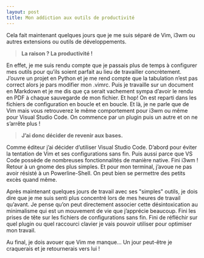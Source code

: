 ```yaml
---
layout: post
title: Mon addiction aux outils de productivité
---
```


Cela fait maintenant quelques jours que je me suis séparé de Vim, i3wm ou autres extensions ou outils de développements.

> **La raison ? La productivité !**

En effet, je me suis rendu compte que je passais plus de temps à configurer mes outils pour qu’ils soient parfait au lieu de travailler concrètement. J’ouvre un projet en Python et je me rend compte que la tabulation n’est pas correct alors je pars modifier mon .vimrc. Puis je travaille sur un document en Markdown et je me dis que ça serait vachement sympa d’avoir le rendu en PDF à chaque sauvegarde de mon fichier. Et hop! On est reparti dans les fichiers de configuration en boucle et en boucle.
Et là, je ne parle que de Vim mais vous retrouverez le même comportement pour i3wm ou même pour Visual Studio Code. On commence par un plugin puis un autre et on ne s’arrête plus !

> **J’ai donc décider de revenir aux bases.**

Comme éditeur j’ai décider d’utiliser Visual Studio Code. D’abord pour éviter la tentation de Vim et ses configurations sans fin. Puis aussi parce que VS Code possède de nombreuses fonctionnalités de manière native. Fini i3wm ! Retour à un gnome des plus simples. Et pour mon terminal, j’avoue ne pas avoir résisté à un Powerline-Shell. On peut bien se permettre des petits excès quand même.

Après maintenant quelques jours de travail avec ses "simples" outils, je dois dire que je me suis senti plus concentré lors de mes heures de travail qu’avant. Je pense qu’on peut directement associer cette désintoxication au minimalisme qui est un mouvement de vie que j’apprécie beaucoup. Fini les prises de tête sur les fichiers de configurations sans fin. Fini de réfléchir sur quel plugin ou quel raccourci clavier je vais pouvoir utiliser pour optimiser mon travail.

Au final, je dois avouer que Vim me manque... Un jour peut-être je craquerais et je retournerais vers lui !
